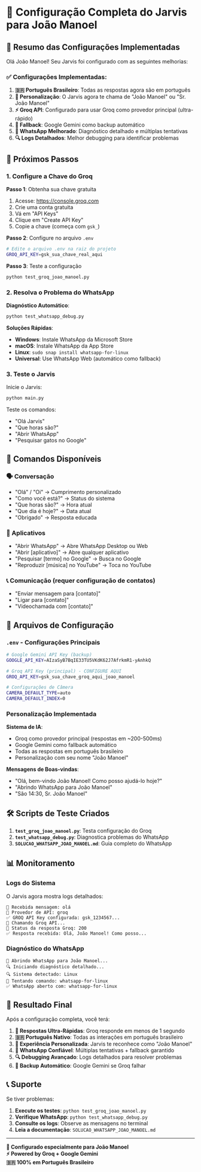 # 🤖 Configuração Completa do Jarvis para João Manoel

## 🎯 Resumo das Configurações Implementadas

Olá João Manoel! Seu Jarvis foi configurado com as seguintes melhorias:

### ✅ Configurações Implementadas:

1. **🇧🇷 Português Brasileiro**: Todas as respostas agora são em português
2. **👤 Personalização**: O Jarvis agora te chama de "João Manoel" ou "Sr. João Manoel"
3. **⚡ Groq API**: Configurado para usar Groq como provedor principal (ultra-rápido)
4. **🔄 Fallback**: Google Gemini como backup automático
5. **📱 WhatsApp Melhorado**: Diagnóstico detalhado e múltiplas tentativas
6. **🔍 Logs Detalhados**: Melhor debugging para identificar problemas

## 🚀 Próximos Passos

### 1. Configure a Chave do Groq

**Passo 1**: Obtenha sua chave gratuita
1. Acesse: https://console.groq.com
2. Crie uma conta gratuita
3. Vá em "API Keys"
4. Clique em "Create API Key"
5. Copie a chave (começa com `gsk_`)

**Passo 2**: Configure no arquivo `.env`
```bash
# Edite o arquivo .env na raiz do projeto
GROQ_API_KEY=gsk_sua_chave_real_aqui
```

**Passo 3**: Teste a configuração
```bash
python test_groq_joao_manoel.py
```

### 2. Resolva o Problema do WhatsApp

**Diagnóstico Automático**:
```bash
python test_whatsapp_debug.py
```

**Soluções Rápidas**:
- **Windows**: Instale WhatsApp da Microsoft Store
- **macOS**: Instale WhatsApp da App Store  
- **Linux**: `sudo snap install whatsapp-for-linux`
- **Universal**: Use WhatsApp Web (automático como fallback)

### 3. Teste o Jarvis

Inicie o Jarvis:
```bash
python main.py
```

Teste os comandos:
- "Olá Jarvis"
- "Que horas são?"
- "Abrir WhatsApp"
- "Pesquisar gatos no Google"

## 🎯 Comandos Disponíveis

### 🗣️ Conversação
- "Olá" / "Oi" → Cumprimento personalizado
- "Como você está?" → Status do sistema
- "Que horas são?" → Hora atual
- "Que dia é hoje?" → Data atual
- "Obrigado" → Resposta educada

### 📱 Aplicativos
- "Abrir WhatsApp" → Abre WhatsApp Desktop ou Web
- "Abrir [aplicativo]" → Abre qualquer aplicativo
- "Pesquisar [termo] no Google" → Busca no Google
- "Reproduzir [música] no YouTube" → Toca no YouTube

### 📞 Comunicação (requer configuração de contatos)
- "Enviar mensagem para [contato]"
- "Ligar para [contato]"
- "Videochamada com [contato]"

## 🔧 Arquivos de Configuração

### `.env` - Configurações Principais
```bash
# Google Gemini API Key (backup)
GOOGLE_API_KEY=AIzaSyB7BqIE33TU5VKdK62J7AfrkmR1-yAnhkQ

# Groq API Key (principal) - CONFIGURE AQUI
GROQ_API_KEY=gsk_sua_chave_groq_aqui_joao_manoel

# Configurações de Câmera
CAMERA_DEFAULT_TYPE=auto
CAMERA_DEFAULT_INDEX=0
```

### Personalização Implementada

**Sistema de IA**:
- Groq como provedor principal (respostas em ~200-500ms)
- Google Gemini como fallback automático
- Todas as respostas em português brasileiro
- Personalização com seu nome "João Manoel"

**Mensagens de Boas-vindas**:
- "Olá, bem-vindo João Manoel! Como posso ajudá-lo hoje?"
- "Abrindo WhatsApp para João Manoel"
- "São 14:30, Sr. João Manoel"

## 🛠️ Scripts de Teste Criados

1. **`test_groq_joao_manoel.py`**: Testa configuração do Groq
2. **`test_whatsapp_debug.py`**: Diagnostica problemas do WhatsApp
3. **`SOLUCAO_WHATSAPP_JOAO_MANOEL.md`**: Guia completo do WhatsApp

## 📊 Monitoramento

### Logs do Sistema
O Jarvis agora mostra logs detalhados:
```
🤖 Recebida mensagem: olá
🔌 Provedor de API: groq
✅ GROQ API Key configurada: gsk_1234567...
🔄 Chamando Groq API...
📡 Status da resposta Groq: 200
✅ Resposta recebida: Olá, João Manoel! Como posso...
```

### Diagnóstico do WhatsApp
```
📱 Abrindo WhatsApp para João Manoel...
🔍 Iniciando diagnóstico detalhado...
🔍 Sistema detectado: Linux
📂 Tentando comando: whatsapp-for-linux
✅ WhatsApp aberto com: whatsapp-for-linux
```

## 🎉 Resultado Final

Após a configuração completa, você terá:

1. **🚀 Respostas Ultra-Rápidas**: Groq responde em menos de 1 segundo
2. **🇧🇷 Português Nativo**: Todas as interações em português brasileiro
3. **👤 Experiência Personalizada**: Jarvis te reconhece como "João Manoel"
4. **📱 WhatsApp Confiável**: Múltiplas tentativas + fallback garantido
5. **🔍 Debugging Avançado**: Logs detalhados para resolver problemas
6. **🔄 Backup Automático**: Google Gemini se Groq falhar

## 📞 Suporte

Se tiver problemas:

1. **Execute os testes**: `python test_groq_joao_manoel.py`
2. **Verifique WhatsApp**: `python test_whatsapp_debug.py`
3. **Consulte os logs**: Observe as mensagens no terminal
4. **Leia a documentação**: `SOLUCAO_WHATSAPP_JOAO_MANOEL.md`

---

**🤖 Configurado especialmente para João Manoel**  
**⚡ Powered by Groq + Google Gemini**  
**🇧🇷 100% em Português Brasileiro**